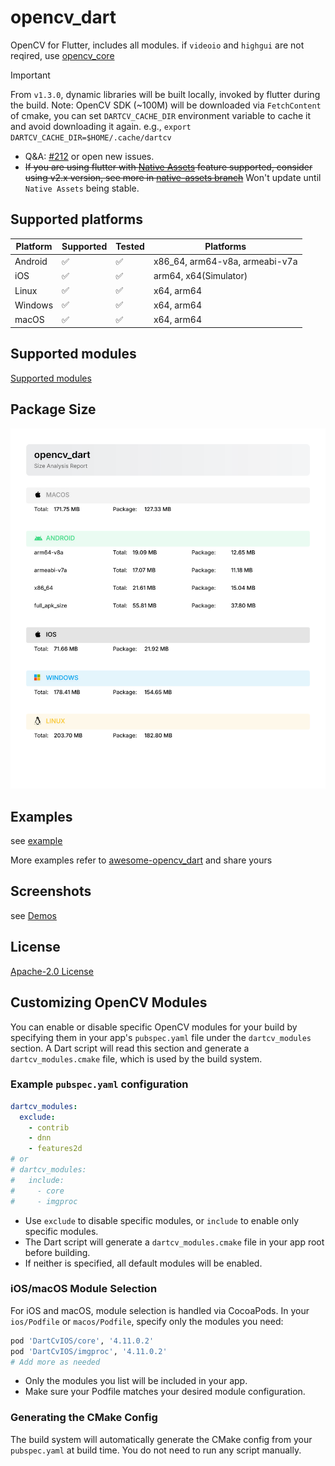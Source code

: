 # opencv_dart

OpenCV for Flutter, includes all modules. if `videoio` and `highgui` are not reqired,
use [opencv_core](https://pub.dev/packages/opencv_core)

> [!IMPORTANT]
>
> From `v1.3.0`, dynamic libraries will be built locally, invoked by flutter during the build.
> Note: OpenCV SDK (~100M) will be downloaded via `FetchContent` of cmake, you can
> set `DARTCV_CACHE_DIR` environment variable to cache it and avoid downloading it again.
> e.g., `export DARTCV_CACHE_DIR=$HOME/.cache/dartcv`
>
> - Q&A: [#212](https://github.com/rainyl/opencv_dart/issues/212) or open new issues.
> - ~~If you are using flutter with [Native Assets](https://github.com/flutter/flutter/issues/129757) feature supported, consider using v2.x version, see more in [native-assets branch](https://github.com/rainyl/opencv_dart/tree/native-assets)~~ Won't update until `Native Assets` being stable.

## Supported platforms

| Platform | Supported          | Tested             | Platforms                      |
| -------- | ------------------ | ------------------ | ------------------------------ |
| Android  | :white_check_mark: | :white_check_mark: | x86_64, arm64-v8a, armeabi-v7a |
| iOS      | :white_check_mark: | :white_check_mark: | arm64, x64(Simulator)          |
| Linux    | :white_check_mark: | :white_check_mark: | x64, arm64                     |
| Windows  | :white_check_mark: | :white_check_mark: | x64, arm64                     |
| macOS    | :white_check_mark: | :white_check_mark: | x64, arm64                     |

## Supported modules

[Supported modules](https://github.com/rainyl/opencv_dart?tab=readme-ov-file#status)

## Package Size

![opencv_dart_size_report](images/opencv_dart_size_report.svg)

## Examples

see [example](https://github.com/rainyl/opencv_dart/tree/main/packages/opencv_dart/example)

More examples refer to [awesome-opencv_dart](https://github.com/rainyl/awesome-opencv_dart) and share yours

## Screenshots

see [Demos](https://github.com/rainyl/opencv_dart?tab=readme-ov-file#Demos)

## License

[Apache-2.0 License](LICENSE)

## Customizing OpenCV Modules

You can enable or disable specific OpenCV modules for your build by specifying them in your app's `pubspec.yaml` file under the `dartcv_modules` section. A Dart script will read this section and generate a `dartcv_modules.cmake` file, which is used by the build system.

### Example `pubspec.yaml` configuration

```yaml
dartcv_modules:
  exclude:
    - contrib
    - dnn
    - features2d
# or
# dartcv_modules:
#   include:
#     - core
#     - imgproc
```

- Use `exclude` to disable specific modules, or `include` to enable only specific modules.
- The Dart script will generate a `dartcv_modules.cmake` file in your app root before building.
- If neither is specified, all default modules will be enabled.

### iOS/macOS Module Selection

For iOS and macOS, module selection is handled via CocoaPods. In your `ios/Podfile` or `macos/Podfile`, specify only the modules you need:

```ruby
pod 'DartCvIOS/core', '4.11.0.2'
pod 'DartCvIOS/imgproc', '4.11.0.2'
# Add more as needed
```

- Only the modules you list will be included in your app.
- Make sure your Podfile matches your desired module configuration.

### Generating the CMake Config

The build system will automatically generate the CMake config from your `pubspec.yaml` at build time. You do not need to run any script manually.
